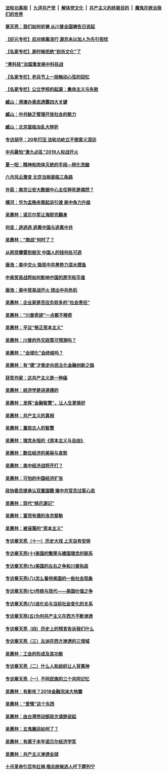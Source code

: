 ####  [法轮功真相](../../../../basic/blob/master/README.md?t=07060602) &nbsp;|&nbsp; [九评共产党](../../../../9ping.md/blob/master/README.md?t=07060602) &nbsp;|&nbsp; [解体党文化](../../../../jtdwh.md/blob/master/README.md?t=07060602)  &nbsp;|&nbsp; [共产主义的终极目的](../../../../gczydzjmd.md/blob/master/README.md?t=07060602) &nbsp;|&nbsp; [魔鬼在统治我们的世界](../../../../mgztzwmdsj.md/blob/master/README.md?t=07060602) 

#### [章天亮：我们如何祈祷 从川普全国祷告日说起](../pages/nsc423/n11944627.md?t=07060602) 

#### [【纪元专栏】应对病毒流行 渥京未以加人为先引担忧](../pages/nsc423/n11875714.md?t=07060602) 

#### [【名家专栏】是时候拒绝“封杀文化”了](../pages/nsc423/n11814093.md?t=07060602) 

#### [“黑科技”治国激发美中科技战](../pages/nsc423/n11638056.md?t=07060602) 

#### [【名家专栏】老兵节上一段触动心弦的回忆](../pages/nsc423/n11646016.md?t=07060602) 

#### [【名家专栏】公立学校的起源：集体主义与失败](../pages/nsc423/n11601833.md?t=07060602) 

#### [臧山：港澳办表态透露四大关键](../pages/nsc423/n11421628.md?t=07060602) 

#### [臧山：中共缺乏管理开放社会的能力](../pages/nsc423/n11407457.md?t=07060602) 

#### [臧山：北京面临治乱大转折](../pages/nsc423/n11406895.md?t=07060602) 

#### [专访胡平：20年打压 法轮功屹立不倒意义深远](../pages/nsc423/n11398800.md?t=07060602) 

#### [中共最怕“逢九必乱”2019人权战开火](../pages/nsc423/n11385248.md?t=07060602) 

#### [夏一阳：精神和肉体灭绝的手段—转化洗脑](../pages/nsc423/n11368250.md?t=07060602) 

#### [六月风云激变 北京当局面临三条路](../pages/nsc423/n11313668.md?t=07060602) 

#### [许茹：南京公安大数据中心主任猝死是偶然？](../pages/nsc423/n11064744.md?t=07060602) 

#### [横河：华为孟晚舟案起诉引渡 美中角力升级](../pages/nsc423/n11027230.md?t=07060602) 

#### [吴惠林：诺贝尔奖让海耶克翻身](../pages/nsc423/n10890049.md?t=07060602) 

#### [何坚：逃逃逃 逃离中国与逃离中共](../pages/nsc423/n10592891.md?t=07060602) 

#### [吴惠林：“商战”何时了？](../pages/nsc423/n10573558.md?t=07060602) 

#### [从网贷爆雷到股灾 中国人的钱何处可逃](../pages/nsc423/n10572800.md?t=07060602) 

#### [唐浩：美中交火 隐现中共黑势力混水摸鱼](../pages/nsc423/n10544040.md?t=07060602) 

#### [中美贸易战将如何影响中国的房市和币值](../pages/nsc423/n10543697.md?t=07060602) 

#### [唐浩：美中贸易战开火 烧出中共危机](../pages/nsc423/n10540126.md?t=07060602) 

#### [吴惠林：企业家是否应负较多的“社会责任”](../pages/nsc423/n10535022.md?t=07060602) 

#### [吴惠林：“川普奇迹”一点都不稀奇](../pages/nsc423/n10512808.md?t=07060602) 

#### [吴惠林：平议“修正资本主义”](../pages/nsc423/n10495724.md?t=07060602) 

#### [吴惠林：川普的外交政策可预测吗？](../pages/nsc423/n10462387.md?t=07060602) 

#### [吴惠林：“全球化”会终结吗？](../pages/nsc423/n10452838.md?t=07060602) 

#### [吴惠林：有“德”才能走向民主化金融创新之路](../pages/nsc423/n10432292.md?t=07060602) 

#### [获奖作家：这共产主义是一种癌](../pages/nsc423/n10431541.md?t=07060602) 

#### [吴惠林：经济学是讲道德的](../pages/nsc423/n10398014.md?t=07060602) 

#### [吴惠林：发挥“金融智慧”，让人生更美好](../pages/nsc423/n10375019.md?t=07060602) 

#### [吴惠林：共产主义的真相](../pages/nsc423/n10351394.md?t=07060602) 

#### [吴惠林：重拾古人的智慧](../pages/nsc423/n10337691.md?t=07060602) 

#### [吴惠林：理念永恒的《资本主义与自由》](../pages/nsc423/n10316274.md?t=07060602) 

#### [吴惠林：数位经济的美丽与哀愁](../pages/nsc423/n10292946.md?t=07060602) 

#### [吴惠林：美中经济战将开打？](../pages/nsc423/n10258825.md?t=07060602) 

#### [吴惠林：可怕的中国经济扩张](../pages/nsc423/n10219147.md?t=07060602) 

#### [政协委员提承认双重国籍 揭中共官员过客心态](../pages/nsc423/n10208809.md?t=07060602) 

#### [吴惠林：现代“桃花源记”](../pages/nsc423/n10185234.md?t=07060602) 

#### [吴惠林：富而有德的洛克斐勒](../pages/nsc423/n10142264.md?t=07060602) 

#### [吴惠林：被诬蔑的“资本主义”](../pages/nsc423/n10124816.md?t=07060602) 

#### [专访章天亮（十一）历史大戏 上天自有安排](../pages/nsc423/n10094905.md?t=07060602) 

#### [专访章天亮(十)美国的繁荣与建国理念的联系](../pages/nsc423/n10094899.md?t=07060602) 

#### [专访章天亮(九)美国的左右之争和川普执政](../pages/nsc423/n10094889.md?t=07060602) 

#### [专访章天亮(八)怎么看待美国的一些社会现象](../pages/nsc423/n10094857.md?t=07060602) 

#### [专访章天亮(七)传统与现代——美国价值之争](../pages/nsc423/n10093140.md?t=07060602) 

#### [专访章天亮(六)进化论与当前社会变化的关系](../pages/nsc423/n10092036.md?t=07060602) 

#### [专访章天亮(五)为何共产主义在西方不断渗透](../pages/nsc423/n10083620.md?t=07060602) 

#### [专访章天亮（四）历史上的预言告诉我们什么](../pages/nsc423/n10083606.md?t=07060602) 

#### [专访章天亮（三）左派在西方渗透的三领域](../pages/nsc423/n10081115.md?t=07060602) 

#### [吴惠林：工会的形成及其功能](../pages/nsc423/n10080633.md?t=07060602) 

#### [专访章天亮（二）什么人和组织让人背离神](../pages/nsc423/n10076637.md?t=07060602) 

#### [专访章天亮（一）不同民族的三个共同记忆](../pages/nsc423/n10074188.md?t=07060602) 

#### [吴惠林：有影呒？2018金融泡沫大地震](../pages/nsc423/n10040534.md?t=07060602) 

#### [吴惠林：“爱情”这个东西](../pages/nsc423/n10019423.md?t=07060602) 

#### [吴惠林：由台湾劳动部政次请辞说起](../pages/nsc423/n9979679.md?t=07060602) 

#### [吴惠林：五鬼搬运如何了？](../pages/nsc423/n9925338.md?t=07060602) 

#### [吴惠林：有感于本年诺贝尔经济学奖](../pages/nsc423/n9871883.md?t=07060602) 

#### [吴惠林：共产主义渗透全球](../pages/nsc423/n9812748.md?t=07060602) 

#### [十月革命引百年红祸 俄总统候选人吁下葬列宁](../pages/nsc423/n9810182.md?t=07060602) 


